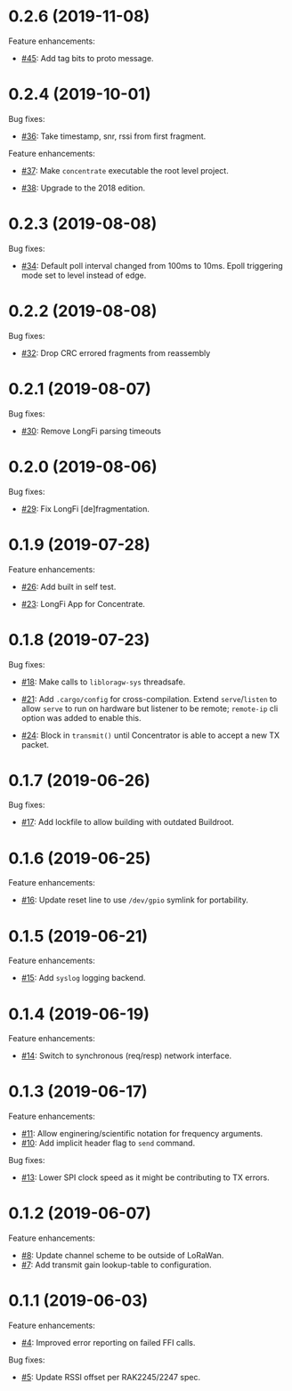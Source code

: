 <!--
M.m.p (YYYY-MM-DD)
==================
Add a summary of this release.

**BREAKING CHANGES**:

* Some change which breaks API or ABI compatiblity with.


Feature enhancements:

* [Link to github PR]():
  A new feature.

Bug fixes:

* [Link to github PR]():
  A bugfix.
-->

0.2.6 (2019-11-08)
==================
Feature enhancements:

* [#45](https://github.com/helium/concentrate/pull/45):
  Add tag bits to proto message.

0.2.4 (2019-10-01)
==================
Bug fixes:

* [#36](https://github.com/helium/concentrate/pull/36):
  Take timestamp, snr, rssi from first fragment.

Feature enhancements:

* [#37](https://github.com/helium/concentrate/pull/37):
  Make `concentrate` executable the root level project.

* [#38](https://github.com/helium/concentrate/pull/38):
  Upgrade to the 2018 edition.

0.2.3 (2019-08-08)
==================
Bug fixes:

* [#34](https://github.com/helium/concentrate/pull/34):
  Default poll interval changed from 100ms to 10ms.
  Epoll triggering mode set to level instead of edge.

0.2.2 (2019-08-08)
==================
Bug fixes:

* [#32](https://github.com/helium/concentrate/pull/32):
  Drop CRC errored fragments from reassembly

0.2.1 (2019-08-07)
==================
Bug fixes:

* [#30](https://github.com/helium/concentrate/pull/30):
  Remove LongFi parsing timeouts

0.2.0 (2019-08-06)
==================
Bug fixes:

* [#29](https://github.com/helium/concentrate/pull/29):
  Fix LongFi [de]fragmentation.

0.1.9 (2019-07-28)
==================
Feature enhancements:

* [#26](https://github.com/helium/concentrate/pull/26):
  Add built in self test.

* [#23](https://github.com/helium/concentrate/pull/23):
  LongFi App for Concentrate.

0.1.8 (2019-07-23)
==================
Bug fixes:

* [#18](https://github.com/helium/concentrate/pull/18):
  Make calls to `libloragw-sys` threadsafe.

* [#21](https://github.com/helium/concentrate/pull/21):
  Add `.cargo/config` for cross-compilation. Extend `serve`/`listen` to allow `serve` to run on hardware but listener to be remote; `remote-ip` cli option was added to enable this.

* [#24](https://github.com/helium/concentrate/pull/24):
  Block in `transmit()` until Concentrator is able to accept a new TX packet.

0.1.7 (2019-06-26)
==================
Bug fixes:

* [#17](https://github.com/helium/concentrate/pull/17):
  Add lockfile to allow building with outdated Buildroot.

0.1.6 (2019-06-25)
==================
Feature enhancements:

* [#16](https://github.com/helium/concentrate/pull/16):
  Update reset line to use `/dev/gpio` symlink for portability.

0.1.5 (2019-06-21)
==================
Feature enhancements:

* [#15](https://github.com/helium/concentrate/pull/15):
  Add `syslog` logging backend.

0.1.4 (2019-06-19)
==================
Feature enhancements:

* [#14](https://github.com/helium/concentrate/pull/14):
  Switch to synchronous (req/resp) network interface.

0.1.3 (2019-06-17)
==================
Feature enhancements:

* [#11](https://github.com/helium/concentrate/pull/11):
  Allow enginering/scientific notation for frequency arguments.
* [#10](https://github.com/helium/concentrate/pull/10):
  Add implicit header flag to `send` command.

Bug fixes:

* [#13](https://github.com/helium/concentrate/pull/13):
  Lower SPI clock speed as it might be contributing to TX errors.

0.1.2 (2019-06-07)
==================
Feature enhancements:

* [#8](https://github.com/helium/concentrate/pull/8):
  Update channel scheme to be outside of LoRaWan.
* [#7](https://github.com/helium/concentrate/pull/7):
  Add transmit gain lookup-table to configuration.

0.1.1 (2019-06-03)
==================
Feature enhancements:

* [#4](https://github.com/helium/concentrate/pull/4):
  Improved error reporting on failed FFI calls.

Bug fixes:

* [#5](https://github.com/helium/concentrate/pull/5):
  Update RSSI offset per RAK2245/2247 spec.
